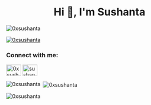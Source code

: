 <h1 align="center">Hi 👋, I'm Sushanta</h1>


<p align="left"> <img src="https://komarev.com/ghpvc/?username=0xsushanta&label=Profile%20views&color=0e75b6&style=flat" alt="0xsushanta" /> </p>

<p align="left"> <a href="https://twitter.com/0xsushanta" target="blank"><img src="https://img.shields.io/twitter/follow/0xsushanta?logo=twitter&style=for-the-badge" alt="0xsushanta" /></a> </p>

<h3 align="left">Connect with me:</h3>
<p align="left">
<a href="https://twitter.com/0xsushanta" target="blank"><img align="center" src="https://raw.githubusercontent.com/rahuldkjain/github-profile-readme-generator/master/src/images/icons/Social/twitter.svg" alt="0xsushanta" height="30" width="40" /></a>
<a href="https://linkedin.com/in/sushanta-ruidas" target="blank"><img align="center" src="https://raw.githubusercontent.com/rahuldkjain/github-profile-readme-generator/master/src/images/icons/Social/linked-in-alt.svg" alt="sushanta-ruidas" height="30" width="40" /></a>
</p>



<p><img align="left" src="https://github-readme-stats.vercel.app/api/top-langs?username=0xsushanta&show_icons=true&locale=en&layout=compact" alt="0xsushanta" /></p>

<p>&nbsp;<img align="center" src="https://github-readme-stats.vercel.app/api?username=0xsushanta&show_icons=true&locale=en" alt="0xsushanta" /></p>

<p><img align="center" src="https://github-readme-streak-stats.herokuapp.com/?user=0xsushanta&" alt="0xsushanta" /></p>
